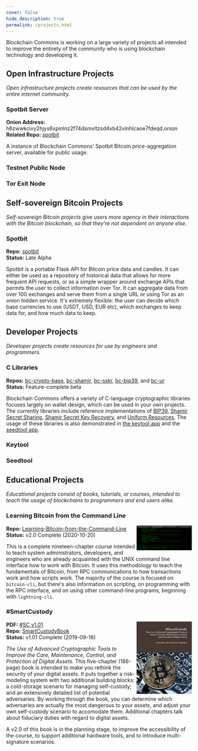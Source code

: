 ```yaml
---
cover: false
hide_description: true
permalink: /projects.html
---
```


Blockchain Commons is working on a large variety of projects all intended to improve the entirety of the community who is using blockchain technology and developing it.

## Open Infrastructure Projects

_Open infrastructure projects create resources that can be used by the entire internet community._

### Spotbit Server

**Onion Address:** h6zwwkcivy2hjys6xpinlnz2f74dsmvltzsd4xb42vinhlcaoe7fdeqd.onion<br>
**Related Repo:** [spotbit](https://github.com/BlockchainCommons/spotbit)

A instance of Blockchain Commons' Spotbit Bitcoin price-aggregation server, available for public usage.

### Testnet Public Node

### Tor Exit Node

## Self-sovereign Bitcoin Projects

_Self-sovereign Bitcoin projects give users more agency in their interactions with the Bitcoin blockchain, so that they're not dependent on anyone else._



### Spotbit

**Repo:** [spotbit](https://github.com/BlockchainCommons/spotbit)<br>
**Status:** Late Alpha

Spotbit is a portable Flask API for Bitcoin price data and candles. It can either be used as a repository of historical data that allows for more frequent API requests, or as a simple wrapper around exchange APIs that permits the user to collect information over Tor. It can aggregate data from over 100 exchanges and serve them from a single URL or using Tor as an onion hidden service. It's extremely flexible: the user can decide which base currencies to use (USDT, USD, EUR etc), which exchanges to keep data for, and how much data to keep.

## Developer Projects

_Developer projects create resources for use by engineers and programmers._

### C Libraries

**Repos:** [bc-crypto-base](https://github.com/BlockchainCommons/bc-crypto-base), [bc-shamir](https://github.com/blockchainCommons/bc-shamir/), [bc-sskr](https://github.com/BlockchainCommons/bc-sskr), [bc-bip39](https://github.com/BlockchainCommons/bc-bip39), and [bc-ur](https://github.com/BlockchainCommons/bc-ur)<br>
**Status:** Feature-complete beta

Blockchain Commons offers a variety of C-language cryptographic libraries focuses largely on wallet design, which can be used in your own projects. The currently libraries include 
reference implementations of [BIP39](https://github.com/BlockchainCommons/bc-bip39), [Shamir Secret Sharing](https://github.com/blockchainCommons/bc-shamir/), [Shamir Secret Key Recovery](https://github.com/BlockchainCommons/bc-sskr), and [Uniform Resources](https://github.com/BlockchainCommons/bc-ur). The usage of these libraries is also demonstrated in [the keytool app](https://github.com/blockchainCommons/bc-keytool-cli) and the [seedtool app](https://github.com/blockchainCommons/bc-seedtool-cli).

### Keytool

### Seedtool

## Educational Projects

_Educational projects consist of books, tutorials, or courses, intended to teach the usage of blockchains to programmers and end users alike._

### Learning Bitcoin from the Command Line

<a href="images/projects/lbtc.png"><img src="images/projects/lbtc.png" align="right" width="150"></a>
**Repo:** [Learning-Bitcoin-from-the-Command-Line](https://github.com/BlockchainCommons/Learning-Bitcoin-from-the-Command-Line)<br>
**Status:** v2.0 Complete (2020-10-20)

This is a complete nineteen-chapter course intended to teach system administrators, developers, and engineers who are already acquainted with the UNIX command line interface how to work with Bitcoin. It uses this methodology to teach the fundamentals of Bitcoin, from RPC communications to how transactions work and how scripts work. The majority of the course is focused on `bitcoin-cli`, but there's also information on scripting, on programming with the RPC interface, and on using other command-line programs, beginning with `lightning-cli`. 

### #SmartCustody

<a href="images/projects/sc.png"><img src="images/projects/sc.jpg" align="right" width="150"></a>
**PDF:** [#SC v1.01](https://bit.ly/SmartCustodyBookV101)<br>
**Repo:** [SmartCustodyBook](https://github.com/BlockchainCommons/SmartCustodyBook)<br>
**Status:** v1.01 Complete (2019-09-16)

_The Use of Advanced Cryptographic Tools to Improve the Care, Maintenance, Control, and Protection of Digital Assets._ This five-chapter (186-page) book is intended to make you rethink the security of your digital assets. It puts together a risk-modeling system with two additional building blocks: a cold-storage scenario for managing self-custody; and an extensively detailed list of potential adversaries. By working through the book, you can determine which adversaries are actually the most dangerous to your assets, and adjust your own self-custody scenario to accomodate them. Additional chapters talk about fiduciary duties with regard to digital assets. 

A v2.0 of this book is in the planning stage, to improve the accessibility of the course, to support additional hardware tools, and to introduce multi-signature scenarios.
